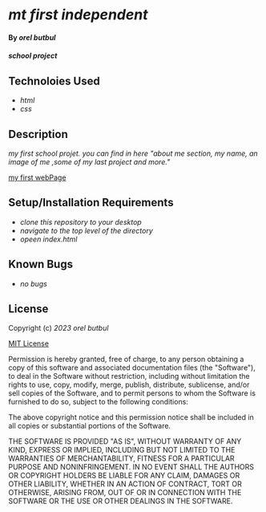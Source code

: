 # _mt first independent_

#### By _**orel butbul**_

#### _school project_

## Technoloies Used

- _html_
- _css_

## Description

_my first school projet._
_you can find in here "about me section, my name, an image of me ,some of my last project and more."_

[my first webPage](https://orbu13.github.io/Independent-Project-Num.1-10-19-2023/)

## Setup/Installation Requirements

- _clone this repository to your desktop_
- _navigate to the top level of the directory_
- _opeen index.html_

## Known Bugs

- _no bugs_

## License

Copyright (c) _2023_ _orel butbul_

[MIT License](https://choosealicense.com/licenses/mit/)

Permission is hereby granted, free of charge, to any person obtaining a copy
of this software and associated documentation files (the "Software"), to deal
in the Software without restriction, including without limitation the rights
to use, copy, modify, merge, publish, distribute, sublicense, and/or sell
copies of the Software, and to permit persons to whom the Software is
furnished to do so, subject to the following conditions:

The above copyright notice and this permission notice shall be included in all
copies or substantial portions of the Software.

THE SOFTWARE IS PROVIDED "AS IS", WITHOUT WARRANTY OF ANY KIND, EXPRESS OR
IMPLIED, INCLUDING BUT NOT LIMITED TO THE WARRANTIES OF MERCHANTABILITY,
FITNESS FOR A PARTICULAR PURPOSE AND NONINFRINGEMENT. IN NO EVENT SHALL THE
AUTHORS OR COPYRIGHT HOLDERS BE LIABLE FOR ANY CLAIM, DAMAGES OR OTHER
LIABILITY, WHETHER IN AN ACTION OF CONTRACT, TORT OR OTHERWISE, ARISING FROM,
OUT OF OR IN CONNECTION WITH THE SOFTWARE OR THE USE OR OTHER DEALINGS IN THE
SOFTWARE.
